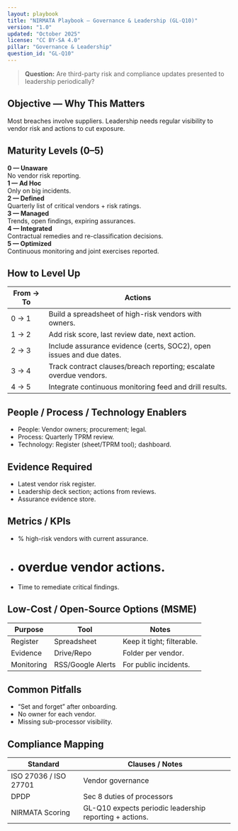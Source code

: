 ```yaml
---
layout: playbook
title: "NIRMATA Playbook — Governance & Leadership (GL-Q10)"
version: "1.0"
updated: "October 2025"
license: "CC BY-SA 4.0"
pillar: "Governance & Leadership"
question_id: "GL-Q10"
---
```


> **Question:** Are third-party risk and compliance updates presented to leadership periodically?

## Objective — Why This Matters
Most breaches involve suppliers. Leadership needs regular visibility to vendor risk and actions to cut exposure.

## Maturity Levels (0–5)
<div class="levels-grid">
  <div class="level level-0"><strong>0 — Unaware</strong><br>No vendor risk reporting.</div>
  <div class="level level-1"><strong>1 — Ad Hoc</strong><br>Only on big incidents.</div>
  <div class="level level-2"><strong>2 — Defined</strong><br>Quarterly list of critical vendors + risk ratings.</div>
  <div class="level level-3"><strong>3 — Managed</strong><br>Trends, open findings, expiring assurances.</div>
  <div class="level level-4"><strong>4 — Integrated</strong><br>Contractual remedies and re-classification decisions. </div>
  <div class="level level-5"><strong>5 — Optimized</strong><br>Continuous monitoring and joint exercises reported. </div>
</div>

## How to Level Up
| From → To | Actions |
|---|---|
| 0 → 1 | Build a spreadsheet of high-risk vendors with owners. |
| 1 → 2 | Add risk score, last review date, next action. |
| 2 → 3 | Include assurance evidence (certs, SOC2), open issues and due dates. |
| 3 → 4 | Track contract clauses/breach reporting; escalate overdue vendors. |
| 4 → 5 | Integrate continuous monitoring feed and drill results. |

## People / Process / Technology Enablers
- People: Vendor owners; procurement; legal.
- Process: Quarterly TPRM review.
- Technology: Register (sheet/TPRM tool); dashboard.

## Evidence Required
- Latest vendor risk register.
- Leadership deck section; actions from reviews.
- Assurance evidence store.

## Metrics / KPIs
- % high-risk vendors with current assurance.
- # overdue vendor actions.
- Time to remediate critical findings.

## Low-Cost / Open-Source Options (MSME)
| Purpose | Tool | Notes |
|---|---|---|
| Register | Spreadsheet | Keep it tight; filterable. |
| Evidence | Drive/Repo | Folder per vendor. |
| Monitoring | RSS/Google Alerts | For public incidents. |

## Common Pitfalls
- “Set and forget” after onboarding.
- No owner for each vendor.
- Missing sub-processor visibility.

## Compliance Mapping
| Standard | Clauses / Notes |
|---|---|
| ISO 27036 / ISO 27701 | Vendor governance |
| DPDP | Sec 8 duties of processors |
| NIRMATA Scoring | GL-Q10 expects periodic leadership reporting + actions.

